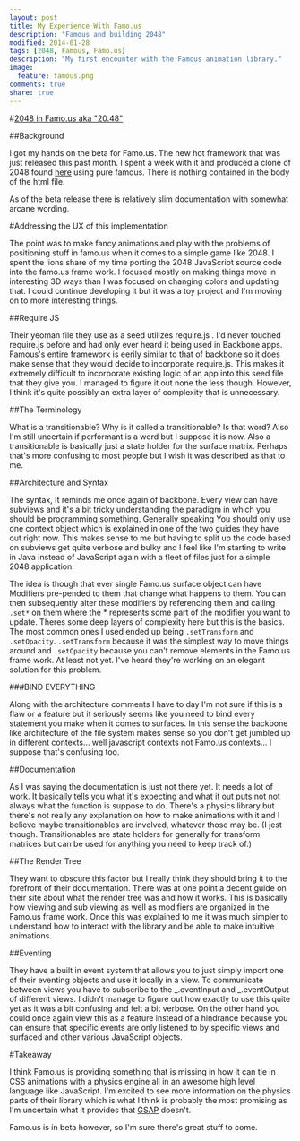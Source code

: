 ```yaml
---
layout: post
title: My Experience With Famo.us
description: "Famous and building 2048"
modified: 2014-01-28
tags: [2048, Famous, Famo.us]
description: "My first encounter with the Famous animation library."
image:
  feature: famous.png
comments: true
share: true
---
```



#[2048 in Famo.us aka "20.48"](http://harleykwyn.com/20.48/)

##Background

I got my hands on the beta for Famo.us. The new hot framework that was just released this past month. I spent a week with it and produced a clone of 2048 found [here](http://harleykwyn.com/20.48/) using pure famous. There is nothing contained in the body of the html file.

As of the beta release there is relatively slim documentation with somewhat arcane wording.

#Addressing the UX of this implementation

The point was to make fancy animations and play with the problems of positioning stuff in famo.us when it comes to a simple game like 2048. I spent the lions share of my time porting the 2048 JavaScript source code into the famo.us frame work. I focused mostly on making things move in interesting 3D ways than I was focused on changing colors and updating that. I could continue developing it but it was a toy project and I'm moving on to more interesting things. 

##Require JS

Their yeoman file they use as a seed utilizes require.js . I'd never touched require.js before and had only ever heard it being used in Backbone apps. Famous's entire framework is eerily similar to that of backbone so it does make sense that they would decide to incorporate require.js. This makes it extremely difficult to incorporate existing logic of an app into this seed file that they give you. I managed to figure it out none the less though. However, I think it's quite possibly an extra layer of complexity that is unnecessary.

##The Terminology

What is a transitionable? Why is it called a transitionable? Is that word?
Also I'm still uncertain if performant is a word but I suppose it is now. Also a transitionable is basically just a state holder for the surface matrix. Perhaps that's more confusing to most people but I wish it was described as that to me.

##Architecture and Syntax

The syntax, It reminds me once again of backbone. Every view can have subviews and it's a bit tricky understanding the paradigm in which you should be programming something. Generally speaking You should only use one context object which is explained in one of the two guides they have out right now. This makes sense to me but having to split up the code based on subviews get quite verbose and bulky and I feel like I'm starting to write in Java instead of JavaScript again with a fleet of files just for a simple 2048 application.

The idea is though that ever single Famo.us surface object can have Modifiers pre-pended to them that change what happens to them. You can then subsequently alter these modifiers by referencing them and calling `.set*` on them where the * represents some part of the modifier you want to update. Theres some deep layers of complexity here but this is the basics. The most common ones I used ended up being `.setTransform` and `.setOpacity`. `.setTransform` because it was the simplest way to move things around and `.setOpacity` because you can't remove elements in the Famo.us frame work. At least not yet. I've heard they're  working on an elegant solution for this problem.

###BIND EVERYTHING

Along with the architecture comments I have to day I'm not sure if this is a flaw or a feature but it seriously seems like  you need to bind every statement you make when it comes to surfaces. In this sense the backbone like architecture of the file system makes sense so you don't get jumbled up in different contexts... well javascript contexts not Famo.us contexts... I suppose that's confusing too. 

##Documentation

As I was saying the documentation is just not there yet. It needs a lot of work. It basically tells you what it's expecting and what it out puts not not always what the function is suppose to do. There's a physics library but there's not really any explanation on how to make animations with it and I believe maybe transitionables are involved, whatever those may be. (I jest though. Transitionables are state holders for generally for transform matrices but can be used for anything you need to keep track of.)

##The Render Tree

They want to obscure this factor but I really think they should bring it to the forefront of their documentation. There was at one point a decent guide on their site about what the render tree was and how it works. This is basically how viewing and sub viewing as well as modifiers are organized in the Famo.us frame work. Once this was explained to me it was much simpler to understand how to interact with the library and be able to make intuitive animations.

##Eventing

They have a built in event system that allows you to just simply import one of their eventing objects and use it locally in a view. To communicate between views you have to subscribe to the _.eventInput and _.eventOutput of different views. I didn't manage to figure out how exactly to use this quite yet as it was a bit confusing and felt a bit verbose. On the other hand you could once again view this as a feature instead of a hindrance because you can ensure that specific events are only listened to by specific views and surfaced and other various JavaScript objects. 

#Takeaway

I think Famo.us is providing something that is missing in how it can tie in CSS animations with a physics engine all in an awesome high level language like JavaScript. I'm excited to see more information on the physics parts of their library which is what I think is probably the most promising as I'm uncertain what it provides that [GSAP](http://www.greensock.com/gsap-js/) doesn't.

Famo.us is in beta however, so I'm sure there's great stuff to come.
